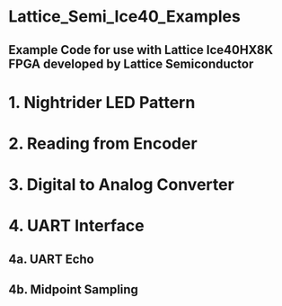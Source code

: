 <h1>Lattice_Semi_Ice40_Examples</h1>

<h2>Example Code for use with Lattice Ice40HX8K FPGA developed by Lattice Semiconductor</h2>

# 1. Nightrider LED Pattern

# 2. Reading from Encoder
# 3. Digital to Analog Converter
# 4. UART Interface
## 4a. UART Echo 
## 4b. Midpoint Sampling